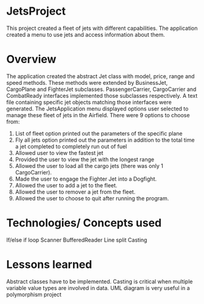 # JetsProject
 This project created a fleet of jets with different capabilities. The application created a menu to use jets and access information about them.



# Overview
 The application created the abstract Jet class with model, price, range and speed methods. These methods were extended by BusinessJet, CargoPlane and FighterJet subclasses. PassengerCarrier, CargoCarrier and CombatReady interfaces implemented those subclasses respectively.
 A text file containing specific jet objects matching those interfaces were generated.
 The JetsApplication menu displayed options user selected to manage these fleet of  jets in the Airfield. There were 9 options to choose from: 
 1. List of fleet option printed out the parameters of the specific plane
 2. Fly all jets option printed out the parameters in addition to the total time a jet completed to completely run out of fuel
 3. Allowed user to view the fastest jet
 4. Provided the user to view the jet with the longest range
 5. Allowed the user to load all the cargo jets (there was only 1 CargoCarrier).
 6. Made the user to engage the Fighter Jet into a Dogfight.
 7. Allowed the user to add a jet to the fleet.
 8. Allowed the user to remover a jet from the fleet.
 9. Allowed the user to choose to quit after running the program.
 
 

# Technologies/ Concepts used
 If/else if loop
 Scanner
 BufferedReader
 Line split
 Casting

# Lessons learned
 Abstract classes have to be implemented.
 Casting is critical when multiple variable value types are involved in data.
 UML diagram is very useful in a polymorphism project
  